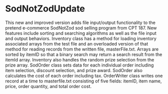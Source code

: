 # SodNotZodUpdate


This new and improved version adds file input/output functionality to the pretend e-commerce SodNotZod sod selling program from CPT 187. 
New features include sorting and searching algorithms as well as the file input and output behaviors.
Inventory class has a method for loading inventory associated arrays from the test file and an overloaded version of that method for reading records from the written file, masterFile.txt. Arrays are sorted by itemID so that a binary search may return a search result from the itemId array. Inventory also handles the random prize selection from the prize array.
SodOrder class sets data for each individual order including item selection, discount selection, and prize award. SodOrder also calculates the cost of each order including tax.
OrderWriter class writes one record at a time to masterfile.txt consisting of five fields: itemID, item name, price, order quantity, and total order cost.
